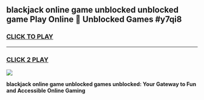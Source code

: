 
## blackjack online game unblocked unblocked game Play Online 👋 Unblocked Games #y7qi8
<h3>
<a href="https://premium.freeplayer.one?title=blackjack_online_game_unblocked&ref=21F">CLICK TO PLAY</a></h3>
<hr>

<h3>
<a href="https://premium.freeplayer.one?title=blackjack_online_game_unblocked&ref=21F">CLICK 2 PLAY</a>
  
</h3>

<a href="https://premium.freeplayer.one?title=blackjack_online_game_unblocked&ref=21F/"><img src="https://clearcache.store/games.png"></a>


**blackjack online game unblocked games unblocked: Your Gateway to Fun and Accessible Online Gaming**
